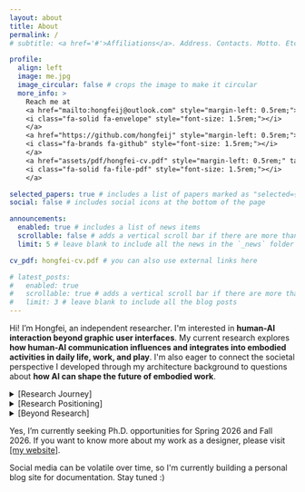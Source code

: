 ```yaml
---
layout: about
title: About
permalink: /
# subtitle: <a href='#'>Affiliations</a>. Address. Contacts. Motto. Etc.

profile:
  align: left
  image: me.jpg
  image_circular: false # crops the image to make it circular
  more_info: >
    Reach me at
    <a href="mailto:hongfeij@outlook.com" style="margin-left: 0.5rem;">
    <i class="fa-solid fa-envelope" style="font-size: 1.5rem;"></i>
    </a>
    <a href="https://github.com/hongfeij" style="margin-left: 0.5rem;">
    <i class="fa-brands fa-github" style="font-size: 1.5rem;"></i>
    </a>
    <a href="assets/pdf/hongfei-cv.pdf" style="margin-left: 0.5rem;" target="_blank" rel="noopener noreferrer">
    <i class="fa-solid fa-file-pdf" style="font-size: 1.5rem;"></i>
    </a>

selected_papers: true # includes a list of papers marked as "selected={true}"
social: false # includes social icons at the bottom of the page

announcements:
  enabled: true # includes a list of news items
  scrollable: false # adds a vertical scroll bar if there are more than 3 news items
  limit: 5 # leave blank to include all the news in the `_news` folder

cv_pdf: hongfei-cv.pdf # you can also use external links here

# latest_posts:
#   enabled: true
#   scrollable: true # adds a vertical scroll bar if there are more than 3 new posts items
#   limit: 3 # leave blank to include all the blog posts
---
```


<!-- A total failure trying to leave some traces in the world. -->

Hi! I’m Hongfei, an independent researcher. I'm interested in **human-AI interaction beyond graphic user interfaces**. My current research explores **how human-AI communication influences and integrates into embodied activities in daily life, work, and play**. I'm also eager to connect the societal perspective I developed through my architecture background to questions about **how AI can shape the future of embodied work**.

<div class="research-sections">
  <details>
    <summary class="summary-link">
      [Research Journey]
    </summary>
    <p style="margin-top: 0.5em;">
      I previously worked with Professor [Dina El Zanfaly](https://www.design.cmu.edu/profiles/dina-el-zanfaly) from the School of Design in the [EM]BODIED COMPUTATIONS LAB (https://embodiedcomputations.org/) on AI-XR for welding training and ceramic making. During my master’s thesis at the School of Architecture, Carnegie Mellon University, I was advised by Professor [Daragh Byrne](http://daraghbyrne.me/) and [Sinan Goral](https://www.sinangoral.com/). My thesis focused on LLM hallucination in embodied media, and I earned a Master of Science in Computational Design. Currently, I am collaborating with postdoctoral fellow [Georgie Qiao Jin](http://georgiejin.com/) at Carnegie Mellon University’s Human-Computer Interaction Institute (HCII) on research exploring AI in children’s physical activity play.
    </p>
  </details>

  <details>
    <summary class="summary-link">
      [Research Positioning]
    </summary>
    <p style="margin-top: 0.5em;">
      My broader research area lies in <strong>Design</strong> in <strong>Human-Computer Interaction</strong>. I focus on <strong>embodied interaction</strong> and <strong>human-AI communication</strong>, drawing on insights from <strong>cognitive science</strong> to reflect on the design process, and applying <strong>design methodologies</strong> such as Research-through-Design and Speculative Design. I design and build artifacts, and also conduct qualitative studies.
    </p>
  </details>

  <details>
    <summary class="summary-link">
      [Beyond Research]
    </summary>
    <p style="margin-top: 0.5em;">
      I’m on an arduous journey to complete my master’s degree in Computer Science (Interactive Intelligence) at Georgia Tech, aiming to deepen my technical understanding of AI. At the same time, I’m searching for a decent job to support myself and working toward professional-level fluency in French. With very limited time beyond my (full-time job), studies, language learning, and research (and wondering when I will burn out), I try to stay healthy through regular exercise and nourish my soul with music and films. I’m also considering picking up my palette again, learning an instrument for improvisational music, and engaging in volunteer work to give back to my community.
    </p>
  </details>
</div>

Yes, I’m currently seeking Ph.D. opportunities for Spring 2026 and Fall 2026. If you want to know more about my work as a designer, please visit <a href="https://www.hongfeiji.com" target="_blank">[my website]</a>.

Social media can be volatile over time, so I'm currently building a personal blog site for documentation. Stay tuned :)

<!-- <a href="https://scholar.google.com/citations?user=your_id"><i class="ai ai-google-scholar"></i></a>  -->
